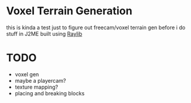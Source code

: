 # Voxel Terrain Generation

this is kinda a test just to figure out freecam/voxel terrain gen before i do stuff in J2ME
built using [Raylib](https://www.raylib.com/)


# TODO
- voxel gen
- maybe a playercam?
- texture mapping?
- placing and breaking blocks